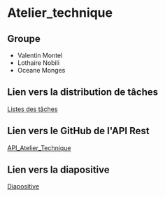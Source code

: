 # Atelier_technique

## Groupe
* Valentin Montel
* Lothaire Nobili
* Oceane Monges


## Lien vers la distribution de tâches

[Listes des tâches](https://docs.google.com/spreadsheets/d/1aq_uPRx9mTyllAWVlimuC0lG3B5flH3hkVxBObYr9NU/edit?usp=sharing)

## Lien vers le GitHub de l'API Rest

[API_Atelier_Technique](https://github.com/ValentinMontel/API2_Atelier_technique.git)

## Lien vers la diapositive

[Diapositive](https://www.canva.com/design/DAFYZB93GmE/Phh35GbBmTb20uVK-bYYjg/edit?utm_content=DAFYZB93GmE&utm_campaign=designshare&utm_medium=link2&utm_source=sharebutton)
